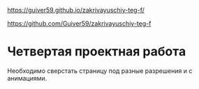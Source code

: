 https://guiver59.github.io/zakrivayuschiy-teg-f/

https://github.com/Guiver59/zakrivayuschiy-teg-f

# Четвертая проектная работа
Необходимо сверстать страницу под разные разрешения и с анимациями.